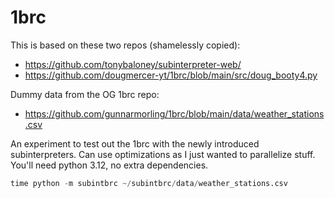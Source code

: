 # 1brc

This is based on these two repos (shamelessly copied):
- https://github.com/tonybaloney/subinterpreter-web/
- https://github.com/dougmercer-yt/1brc/blob/main/src/doug_booty4.py

Dummy data from the OG 1brc repo:
- https://github.com/gunnarmorling/1brc/blob/main/data/weather_stations.csv

An experiment to test out the 1brc with the newly introduced subinterpreters. Can use optimizations as I just wanted to parallelize stuff. You'll need python 3.12, no extra dependencies.

```python
time python -m subintbrc ~/subintbrc/data/weather_stations.csv
```
